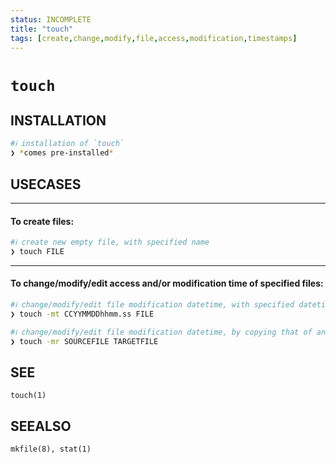 ```yaml
---
status: INCOMPLETE
title: "touch"
tags: [create,change,modify,file,access,modification,timestamps]
---
```


# `touch`

## INSTALLATION


```bash
#ℹ︎ installation of `touch`
❯ *comes pre-installed*
```


## USECASES

----
#### To create files:


```bash
#ℹ︎ create new empty file, with specified name
❯ touch FILE
```


----
#### To change/modify/edit access and/or modification time of specified files:


```bash
#ℹ︎ change/modify/edit file modification datetime, with specified datetime string
❯ touch -mt CCYYMMDDhhmm.ss FILE
```



```bash
#ℹ︎ change/modify/edit file modification datetime, by copying that of another file
❯ touch -mr SOURCEFILE TARGETFILE
```



## SEE

    touch(1)

## SEEALSO

    mkfile(8), stat(1)

